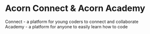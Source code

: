 # Acorn Connect & Acorn Academy
Connect - a platform for young coders to connect and collaborate                                                                     
Academy - a platform for anyone to easily learn how to code
